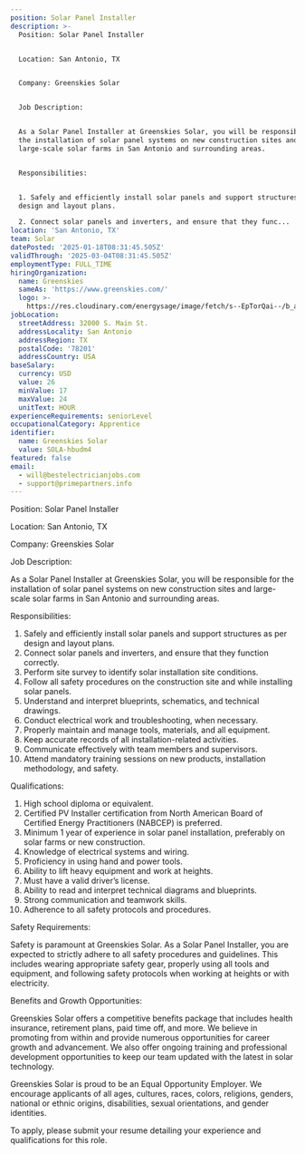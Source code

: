 ```yaml
---
position: Solar Panel Installer
description: >-
  Position: Solar Panel Installer


  Location: San Antonio, TX


  Company: Greenskies Solar


  Job Description:


  As a Solar Panel Installer at Greenskies Solar, you will be responsible for
  the installation of solar panel systems on new construction sites and
  large-scale solar farms in San Antonio and surrounding areas. 


  Responsibilities:


  1. Safely and efficiently install solar panels and support structures as per
  design and layout plans.

  2. Connect solar panels and inverters, and ensure that they func...
location: 'San Antonio, TX'
team: Solar
datePosted: '2025-01-18T08:31:45.505Z'
validThrough: '2025-03-04T08:31:45.505Z'
employmentType: FULL_TIME
hiringOrganization:
  name: Greenskies
  sameAs: 'https://www.greenskies.com/'
  logo: >-
    https://res.cloudinary.com/energysage/image/fetch/s--EpTorQai--/b_auto,c_pad,f_auto,h_200,q_auto,w_200/https://es-media-prod.s3.amazonaws.com/media/supplier/logo/source/Greenskies_Clean_Focus_Company.jpg
jobLocation:
  streetAddress: 32000 S. Main St.
  addressLocality: San Antonio
  addressRegion: TX
  postalCode: '78201'
  addressCountry: USA
baseSalary:
  currency: USD
  value: 26
  minValue: 17
  maxValue: 24
  unitText: HOUR
experienceRequirements: seniorLevel
occupationalCategory: Apprentice
identifier:
  name: Greenskies Solar
  value: SOLA-hbudm4
featured: false
email:
  - will@bestelectricianjobs.com
  - support@primepartners.info
---
```




Position: Solar Panel Installer

Location: San Antonio, TX

Company: Greenskies Solar

Job Description:

As a Solar Panel Installer at Greenskies Solar, you will be responsible for the installation of solar panel systems on new construction sites and large-scale solar farms in San Antonio and surrounding areas. 

Responsibilities:

1. Safely and efficiently install solar panels and support structures as per design and layout plans.
2. Connect solar panels and inverters, and ensure that they function correctly.
3. Perform site survey to identify solar installation site conditions.
4. Follow all safety procedures on the construction site and while installing solar panels.
5. Understand and interpret blueprints, schematics, and technical drawings.
6. Conduct electrical work and troubleshooting, when necessary.
7. Properly maintain and manage tools, materials, and all equipment.
8. Keep accurate records of all installation-related activities.
9. Communicate effectively with team members and supervisors.
10. Attend mandatory training sessions on new products, installation methodology, and safety.

Qualifications:

1. High school diploma or equivalent.
2. Certified PV Installer certification from North American Board of Certified Energy Practitioners (NABCEP) is preferred.
3. Minimum 1 year of experience in solar panel installation, preferably on solar farms or new construction.
4. Knowledge of electrical systems and wiring.
5. Proficiency in using hand and power tools.
6. Ability to lift heavy equipment and work at heights.
7. Must have a valid driver’s license.
8. Ability to read and interpret technical diagrams and blueprints.
9. Strong communication and teamwork skills.
10. Adherence to all safety protocols and procedures.

Safety Requirements:

Safety is paramount at Greenskies Solar. As a Solar Panel Installer, you are expected to strictly adhere to all safety procedures and guidelines. This includes wearing appropriate safety gear, properly using all tools and equipment, and following safety protocols when working at heights or with electricity.

Benefits and Growth Opportunities:

Greenskies Solar offers a competitive benefits package that includes health insurance, retirement plans, paid time off, and more. We believe in promoting from within and provide numerous opportunities for career growth and advancement. We also offer ongoing training and professional development opportunities to keep our team updated with the latest in solar technology.

Greenskies Solar is proud to be an Equal Opportunity Employer. We encourage applicants of all ages, cultures, races, colors, religions, genders, national or ethnic origins, disabilities, sexual orientations, and gender identities.

To apply, please submit your resume detailing your experience and qualifications for this role.
